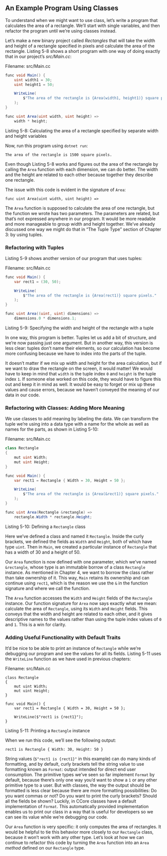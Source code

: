 ## An Example Program Using Classes

To understand when we might want to use class, let’s write a program that calculates the area of a rectangle. We’ll start with single variables, and then refactor the program until we’re using classes instead.

Let’s make a new binary project called *Rectangles* that will take the width and height of a rectangle specified in pixels and calculate the area of the rectangle. Listing 5-8 shows a short program with one way of doing exactly that in our project’s *src/Main.cc*:

<span class="filename">Filename: src/Main.cc</span>

```csharp
func void Main() {
    uint width1 = 30;
    uint height1 = 50;

    WriteLine(
        $"The area of the rectangle is {Area(width1, height1)} square pixels."
    );
}

func uint Area(uint width, uint height) =>
    width * height;
```

<span class="caption">Listing 5-8: Calculating the area of a rectangle specified by separate width and height variables</span>

Now, run this program using `dotnet run`:

```text
The area of the rectangle is 1500 square pixels.
```

Even though Listing 5-8 works and figures out the area of the rectangle by calling the `Area` function with each dimension, we can do better. The width and the height are related to each other because together they describe one rectangle.

The issue with this code is evident in the signature of `Area`:

```csharp,ignore
func uint Area(uint width, uint height) =>
```

The `Area` function is supposed to calculate the area of one rectangle, but the function we wrote has two parameters. The parameters are related, but that’s not expressed anywhere in our program. It would be more readable and more manageable to group width and height together. We’ve already discussed one way we might do that in “The Tuple Type” section of Chapter 3: by using tuples.

### Refactoring with Tuples

Listing 5-9 shows another version of our program that uses tuples:

<span class="filename">Filename: src/Main.cc</span>

```csharp
func void Main() {
    var rect1 = (30, 50);

    WriteLine(
        $"The area of the rectangle is {Area(rect1)} square pixels."
    );
}

func uint Area((uint, uint) dimensions) =>
    dimensions.0 * dimensions.1;
```

<span class="caption">Listing 5-9: Specifying the width and height of the rectangle with a tuple</span>

In one way, this program is better. Tuples let us add a bit of structure, and we’re now passing just one argument. But in another way, this version is less clear: tuples don’t name their elements, so our calculation has become more confusing because we have to index into the parts of the tuple.

It doesn’t matter if we mix up width and height for the area calculation, but if we want to draw the rectangle on the screen, it would matter! We would have to keep in mind that `width` is the tuple index `0` and `height` is the tuple index `1`. If someone else worked on this code, they would have to figure this out and keep it in mind as well. It would be easy to forget or mix up these values and cause errors, because we haven’t conveyed the meaning of our data in our code.

### Refactoring with Classes: Adding More Meaning

We use classes to add meaning by labeling the data. We can transform the tuple we’re using into a data type with a name for the whole as well as names for the parts, as shown in Listing 5-10:

<span class="filename">Filename: src/Main.cc</span>

```csharp
class Rectangle 
{
    mut uint Width;
    mut uint Height;
}

func void Main() {
    var rect1 = Rectangle { Width = 30, Height = 50 };

    WriteLine(
        $"The area of the rectangle is {Area(&rect1)} square pixels."
    );
}

func uint Area(Rectangle &rectangle) =>
    rectangle.Width * rectangle.Height;
```

<span class="caption">Listing 5-10: Defining a `Rectangle` class</span>

Here we’ve defined a class and named it `Rectangle`. Inside the curly brackets, we defined the fields as `Width` and `Height`, both of which have type `uint`. Then in `Main`, we created a particular instance of `Rectangle` that has a width of 30 and a height of 50.

Our `Area` function is now defined with one parameter, which we’ve named `&rectangle`, whose type is an immutable borrow of a class `Rectangle` instance. As mentioned in Chapter 4, we want to borrow the class rather than take ownership of it. This way, `Main` retains its ownership and can continue using `rect1`, which is the reason we use the `&` in the function signature and where we call the function.

The `Area` function accesses the `Width` and `Height` fields of the `Rectangle` instance. Our function signature for `Area` now says exactly what we mean: calculate the area of `Rectangle`, using its `Width` and `Height` fields. This conveys that the width and height are related to each other, and it gives descriptive names to the values rather than using the tuple index values of `0` and `1`. This is a win for clarity.

### Adding Useful Functionality with Default Traits

It’d be nice to be able to print an instance of `Rectangle` while we’re debugging our program and see the values for all its fields. Listing 5-11 uses the `WriteLine` function as we have used in previous chapters:

<span class="filename">Filename: src/Main.cc</span>

```csharp,ignore
class Rectangle 
{
    mut uint Width;
    mut uint Height;
}

func void Main() {
    var rect1 = Rectangle { Width = 30, Height = 50 };

    WriteLine($"rect1 is {rect1}");
}
```

<span class="caption">Listing 5-11: Printing a `Rectangle` instance</span>

When we run this code, we’ll see the following output:

```text
rect1 is Rectangle { Width: 30, Height: 50 }
```

String values (`$"rect1 is {rect1}"` in this example) can do many kinds of formatting, and by default, curly brackets tell the string value to use formatting known as `Format`: output intended for direct end user consumption. The primitive types we’ve seen so far implement `Format` by default, because there’s only one way you’d want to show a `1` or any other primitive type to a user. But with classes, the way the output should be formatted is less clear because there are more formatting possibilities: Do you want commas or not? Do you want to print the curly brackets? Should all the fields be shown? Luckily, in CCore classes have a default implementation of `Format`. This automatically provided implementation enables us to print our class in a way that is useful for developers so we can see its value while we’re debugging our code.

Our `Area` function is very specific: it only computes the area of rectangles. It would be helpful to tie this behavior more closely to our `Rectangle` class, because it won’t work with any other type. Let’s look at how we can continue to refactor this code by turning the `Area` function into an `Area` *method* defined on our `Rectangle` type.
